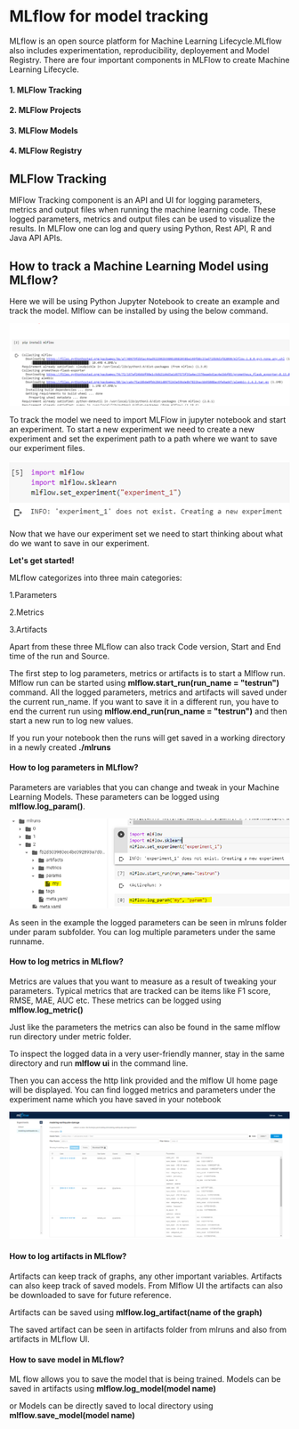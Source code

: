 # MLflow for model tracking

MLflow is an open source platform for Machine Learning Lifecycle.MLflow also includes experimentation, reproducibility, deployement and Model Registry.
There are four important components in MLFlow to create Machine Learning Lifecycle.
#### 1. MLFlow Tracking
#### 2. MLFlow Projects
#### 3. MLFlow Models
#### 4. MLFlow Registry
## MLFlow Tracking
MlFlow Tracking component is an API and UI for logging parameters, metrics and output files when running the machine learning code. These logged parameters, metrics and output files can be used to visualize the results. In MLFlow one can log and query using Python, Rest API, R and Java API APIs.
## How to track a Machine Learning Model using MLflow?
Here we will be using Python Jupyter Notebook to create an example and track the model.
Mlflow can be installed by using the below command.

![Install MLFlow](../images/installmlflow.PNG)

To track the model we need to import MLFlow in jupyter notebook and start an experiment. To start a new experiment we need to create a new experiment and set the experiment path to a path where we want to save our experiment files.

![Import MLflow and create a new experiment](../images/mlflow_createexperiment.PNG)

Now that we have our experiment set we need to start thinking about what do we want to save in our experiment.

**Let's get started!**

MLflow categorizes into three main categories:

1.Parameters

2.Metrics

3.Artifacts

Apart from these three MLflow can also track Code version, Start and End time of the run and Source.

The first step to log parameters, metrics or artifacts is to start a Mlflow run. Mlflow run can be started using **mlflow.start_run(run_name = "testrun")** command.
All the logged parameters, metrics and artifacts will saved under the current run_name. If you want to save it in a different run, you have to end the current run using **mlflow.end_run(run_name = "testrun")** and then start a new run to log new values.

If you run your notebook then the runs will get saved in a working directory in a newly created **./mlruns**

#### How to log parameters in MLflow?

Parameters are variables that you can change and tweak in your Machine Learning Models. These parameters can be logged using **mlflow.log_param()**.

![Logging Parameters](../images/paramlog_mlflow.PNG)

As seen in the example the logged parameters can be seen in mlruns folder under param subfolder. You can log multiple parameters under the same runname.

#### How to log metrics in MLflow?

Metrics are values that you want to measure as a result of tweaking your parameters. Typical metrics that are tracked can be items like F1 score, RMSE, MAE, AUC etc. These metrics can be logged using **mlflow.log_metric()**

Just like the parameters the metrics can also be found in the same mlflow run directory under metric folder.

To inspect the logged data in a very user-friendly manner, stay in the same directory and run **mlflow ui** in the command line.

Then you can access the http link provided and the mlflow UI home page will be displayed. You can find logged metrics and parameters under the experiment name which you have saved in your notebook

![MLflow UI](../images/MLflow-UI.PNG)

#### How to log artifacts in MLflow?

Artifacts can keep track of graphs, any other important variables. Artifacts can also keep track of saved models. From Mlflow UI the artifacts can also be downloaded to save for future reference.

Artifacts can be saved using **mlflow.log_artifact(name of the graph)**

The saved artifact can be seen in artifacts folder from mlruns and also from artifacts in MLflow UI.

#### How to save model in MLflow?

ML flow allows you to save the model that is being trained. Models can be saved in artifacts using **mlflow.log_model(model name)**

or Models can be directly saved to local directory using **mlflow.save_model(model name)**






